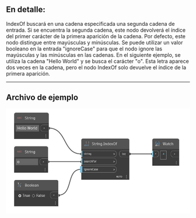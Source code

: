 ## En detalle:
IndexOf buscará en una cadena especificada una segunda cadena de entrada. Si se encuentra la segunda cadena, este nodo devolverá el índice del primer carácter de la primera aparición de la cadena. Por defecto, este nodo distingue entre mayúsculas y minúsculas. Se puede utilizar un valor booleano en la entrada "ignoreCase" para que el nodo ignore las mayúsculas y las minúsculas en las cadenas. En el siguiente ejemplo, se utiliza la cadena "Hello World" y se busca el carácter "o". Esta letra aparece dos veces en la cadena, pero el nodo IndexOf solo devuelve el índice de la primera aparición.
___
## Archivo de ejemplo

![IndexOf](./DSCore.String.IndexOf_img.jpg)

